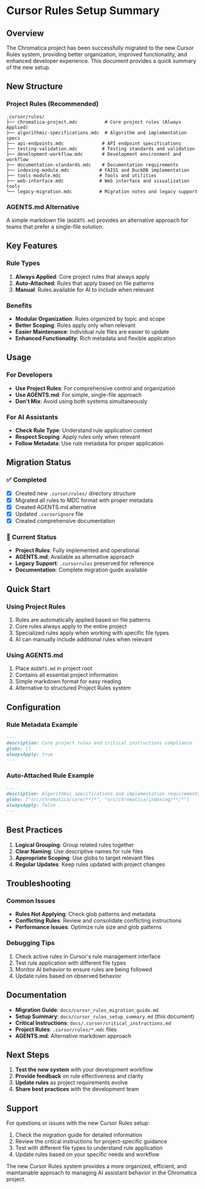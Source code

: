 # Cursor Rules Setup Summary

## Overview

The Chromatica project has been successfully migrated to the new Cursor Rules system, providing better organization, improved functionality, and enhanced developer experience. This document provides a quick summary of the new setup.

## New Structure

### Project Rules (Recommended)

```
.cursor/rules/
├── chromatica-project.mdc          # Core project rules (Always Applied)
├── algorithmic-specifications.mdc  # Algorithm and implementation specs
├── api-endpoints.mdc              # API endpoint specifications
├── testing-validation.mdc         # Testing standards and validation
├── development-workflow.mdc       # Development environment and workflow
├── documentation-standards.mdc    # Documentation requirements
├── indexing-module.mdc           # FAISS and DuckDB implementation
├── tools-module.mdc              # Tools and utilities
├── web-interface.mdc             # Web interface and visualization tools
└── legacy-migration.mdc          # Migration notes and legacy support
```

### AGENTS.md Alternative

A simple markdown file (`AGENTS.md`) provides an alternative approach for teams that prefer a single-file solution.

## Key Features

### Rule Types

1. **Always Applied**: Core project rules that always apply
2. **Auto-Attached**: Rules that apply based on file patterns
3. **Manual**: Rules available for AI to include when relevant

### Benefits

- **Modular Organization**: Rules organized by topic and scope
- **Better Scoping**: Rules apply only when relevant
- **Easier Maintenance**: Individual rule files are easier to update
- **Enhanced Functionality**: Rich metadata and flexible application

## Usage

### For Developers

- **Use Project Rules**: For comprehensive control and organization
- **Use AGENTS.md**: For simple, single-file approach
- **Don't Mix**: Avoid using both systems simultaneously

### For AI Assistants

- **Check Rule Type**: Understand rule application context
- **Respect Scoping**: Apply rules only when relevant
- **Follow Metadata**: Use rule metadata for proper application

## Migration Status

### ✅ Completed

- [x] Created new `.cursor/rules/` directory structure
- [x] Migrated all rules to MDC format with proper metadata
- [x] Created AGENTS.md alternative
- [x] Updated `.cursorignore` file
- [x] Created comprehensive documentation

### 🔄 Current Status

- **Project Rules**: Fully implemented and operational
- **AGENTS.md**: Available as alternative approach
- **Legacy Support**: `.cursorrules` preserved for reference
- **Documentation**: Complete migration guide available

## Quick Start

### Using Project Rules

1. Rules are automatically applied based on file patterns
2. Core rules always apply to the entire project
3. Specialized rules apply when working with specific file types
4. AI can manually include additional rules when relevant

### Using AGENTS.md

1. Place `AGENTS.md` in project root
2. Contains all essential project information
3. Simple markdown format for easy reading
4. Alternative to structured Project Rules system

## Configuration

### Rule Metadata Example

```markdown
---
description: Core project rules and critical instructions compliance
globs: []
alwaysApply: true
---
```

### Auto-Attached Rule Example

```markdown
---
description: Algorithmic specifications and implementation requirements
globs: ["src/chromatica/core/**/*", "src/chromatica/indexing/**/*"]
alwaysApply: false
---
```

## Best Practices

1. **Logical Grouping**: Group related rules together
2. **Clear Naming**: Use descriptive names for rule files
3. **Appropriate Scoping**: Use globs to target relevant files
4. **Regular Updates**: Keep rules updated with project changes

## Troubleshooting

### Common Issues

- **Rules Not Applying**: Check glob patterns and metadata
- **Conflicting Rules**: Review and consolidate conflicting instructions
- **Performance Issues**: Optimize rule size and glob patterns

### Debugging Tips

1. Check active rules in Cursor's rule management interface
2. Test rule application with different file types
3. Monitor AI behavior to ensure rules are being followed
4. Update rules based on observed behavior

## Documentation

- **Migration Guide**: `docs/cursor_rules_migration_guide.md`
- **Setup Summary**: `docs/cursor_rules_setup_summary.md` (this document)
- **Critical Instructions**: `docs/.cursor/critical_instructions.md`
- **Project Rules**: `.cursor/rules/*.mdc` files
- **AGENTS.md**: Alternative markdown approach

## Next Steps

1. **Test the new system** with your development workflow
2. **Provide feedback** on rule effectiveness and clarity
3. **Update rules** as project requirements evolve
4. **Share best practices** with the development team

## Support

For questions or issues with the new Cursor Rules setup:

1. Check the migration guide for detailed information
2. Review the critical instructions for project-specific guidance
3. Test with different file types to understand rule application
4. Update rules based on your specific needs and workflow

The new Cursor Rules system provides a more organized, efficient, and maintainable approach to managing AI assistant behavior in the Chromatica project.

